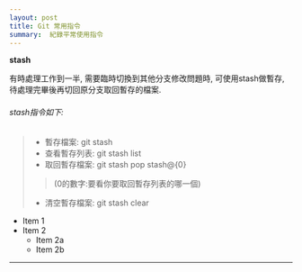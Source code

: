 ```yaml
---
layout: post
title: Git 常用指令
summary:  紀錄平常使用指令
---
```

**stash**

有時處理工作到一半, 需要臨時切換到其他分支修改問題時, 可使用stash做暫存, 待處理完畢後再切回原分支取回暫存的檔案.

###### stash指令如下:
>* 暫存檔案: git stash 
>* 查看暫存列表: git stash list
>* 取回暫存檔案: git stash pop stash@{0} 
>>(0的數字:要看你要取回暫存列表的哪一個)
>* 清空暫存檔案: git stash clear

* Item 1
* Item 2
  * Item 2a
  * Item 2b




---
